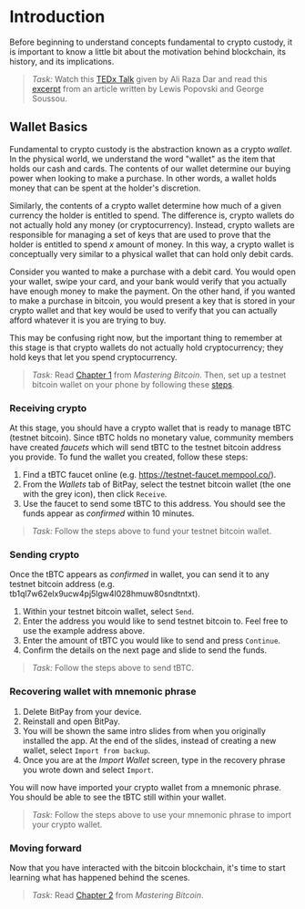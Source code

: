 # Introduction

Before beginning to understand concepts fundamental to crypto custody, it is important to know a little bit about the motivation behind blockchain, its history, and its implications.

> *Task:* Watch this [TEDx Talk](https://youtu.be/kvyKyRZJYh0) given by Ali Raza Dar and read this [excerpt](./extras/A%20Brief%20History%20of%20Blockchain.md) from an article written by Lewis Popovski and George Soussou.

## Wallet Basics

Fundamental to crypto custody is the abstraction known as a crypto *wallet*. In the physical world, we understand the word "wallet" as the item that holds our cash and cards. The contents of our wallet determine our buying power when looking to make a purchase. In other words, a wallet holds money that can be spent at the holder's discretion.

Similarly, the contents of a crypto wallet determine how much of a given currency the holder is entitled to spend. The difference is, crypto wallets do not actually hold any money (or cryptocurrency). Instead, crypto wallets are responsible for managing a set of keys that are used to prove that the holder is entitled to spend $x$ amount of money. In this way, a crypto wallet is conceptually very similar to a physical wallet that can hold only debit cards.

Consider you wanted to make a purchase with a debit card. You would open your wallet, swipe your card, and your bank would verify that you actually have enough money to make the payment. On the other hand, if you wanted to make a purchase in bitcoin, you would present a key that is stored in your crypto wallet and that key would be used to verify that you can actually afford whatever it is you are trying to buy.

This may be confusing right now, but the important thing to remember at this stage is that crypto wallets do not actually hold cryptocurrency; they hold keys that let you spend cryptocurrency.

> *Task:* Read [Chapter 1](https://github.com/bitcoinbook/bitcoinbook/blob/develop/ch01.asciidoc) from *Mastering Bitcoin*. Then, set up a testnet bitcoin wallet on your phone by following these [steps](./extras/Setting%20Up%20Testnet%20Bitcoin%20Wallet%20With%20BitPay.md).

### Receiving crypto

At this stage, you should have a crypto wallet that is ready to manage tBTC (testnet bitcoin). Since tBTC holds no monetary value, community members have created *faucets* which will send tBTC to the testnet bitcoin address you provide. To fund the wallet you created, follow these steps:

1. Find a tBTC faucet online (e.g. https://testnet-faucet.mempool.co/).
2. From the *Wallets* tab of BitPay, select the testnet bitcoin wallet (the one with the grey icon), then click `Receive`.
3. Use the faucet to send some tBTC to this address. You should see the funds appear as *confirmed* within 10 minutes.

> *Task:* Follow the steps above to fund your testnet bitcoin wallet.

### Sending crypto

Once the tBTC appears as *confirmed* in wallet, you can send it to any testnet bitcoin address (e.g. tb1ql7w62elx9ucw4pj5lgw4l028hmuw80sndtntxt).

1. Within your testnet bitcoin wallet, select `Send`.
2. Enter the address you would like to send testnet bitcoin to. Feel free to use the example address above.
3. Enter the amount of tBTC you would like to send and press `Continue`.
4. Confirm the details on the next page and slide to send the funds.

> *Task:* Follow the steps above to send tBTC.

### Recovering wallet with mnemonic phrase

1. Delete BitPay from your device.
2. Reinstall and open BitPay. 
3. You will be shown the same intro slides from when you originally installed the app. At the end of the slides, instead of creating a new wallet, select `Import from backup`.
4. Once you are at the *Import Wallet* screen, type in the recovery phrase you wrote down and select `Import`. 

You will now have imported your crypto wallet from a mnemonic phrase. You should be able to see the tBTC still within your wallet.

> *Task:* Follow the steps above to use your mnemonic phrase to import your crypto wallet.

### Moving forward

Now that you have interacted with the bitcoin blockchain, it's time to start learning what has happened behind the scenes.

> *Task:* Read [Chapter 2](https://github.com/bitcoinbook/bitcoinbook/blob/develop/ch02.asciidoc) from *Mastering Bitcoin*.